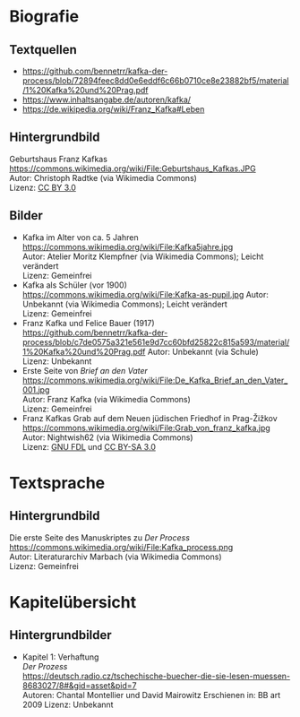 # Biografie

## Textquellen

- <https://github.com/bennetrr/kafka-der-process/blob/72894feec8dd0e6eddf6c66b0710ce8e23882bf5/material/1%20Kafka%20und%20Prag.pdf>
- <https://www.inhaltsangabe.de/autoren/kafka/>
- <https://de.wikipedia.org/wiki/Franz_Kafka#Leben>

## Hintergrundbild

Geburtshaus Franz Kafkas<br>
<https://commons.wikimedia.org/wiki/File:Geburtshaus_Kafkas.JPG><br>
Autor: Christoph Radtke (via Wikimedia Commons)<br>
Lizenz: [CC BY 3.0](https://creativecommons.org/licenses/by/3.0)

## Bilder

- Kafka im Alter von ca. 5 Jahren<br>
  <https://commons.wikimedia.org/wiki/File:Kafka5jahre.jpg><br>
  Autor: Atelier Moritz Klempfner (via Wikimedia Commons); Leicht verändert<br>
  Lizenz: Gemeinfrei
- Kafka als Schüler (vor 1900)<br>
  <https://commons.wikimedia.org/wiki/File:Kafka-as-pupil.jpg>
  Autor: Unbekannt (via Wikimedia Commons); Leicht verändert<br>
  Lizenz: Gemeinfrei
- Franz Kafka und Felice Bauer (1917)<br>
  <https://github.com/bennetrr/kafka-der-process/blob/c7de0575a321e561e9d7cc60bfd25822c815a593/material/1%20Kafka%20und%20Prag.pdf>
  Autor: Unbekannt (via Schule)<br>
  Lizenz: Unbekannt
- Erste Seite von _Brief an den Vater_<br>
  <https://commons.wikimedia.org/wiki/File:De_Kafka_Brief_an_den_Vater_001.jpg><br>
  Autor: Franz Kafka (via Wikimedia Commons)<br>
  Lizenz: Gemeinfrei
- Franz Kafkas Grab auf dem Neuen jüdischen Friedhof in Prag-Žižkov
  <https://commons.wikimedia.org/wiki/File:Grab_von_franz_kafka.jpg>
  Autor: Nightwish62 (via Wikimedia Commons)<br>
  Lizenz: [GNU FDL](https://www.gnu.org/licenses/fdl-1.3.html) und [CC BY-SA 3.0](https://creativecommons.org/licenses/by-sa/3.0/deed.en)

# Textsprache

## Hintergrundbild

Die erste Seite des Manuskriptes zu _Der Process_<br>
<https://commons.wikimedia.org/wiki/File:Kafka_process.png><br>
Autor: Literaturarchiv Marbach (via Wikimedia Commons)<br>
Lizenz: Gemeinfrei

# Kapitelübersicht

## Hintergrundbilder

- Kapitel 1: Verhaftung<br>
  _Der Prozess_<br>
  <https://deutsch.radio.cz/tschechische-buecher-die-sie-lesen-muessen-8683027/8#&gid=asset&pid=7><br>
  Autoren: Chantal Montellier und David Mairowitz
  Erschienen in: BB art 2009
  Lizenz: Unbekannt
